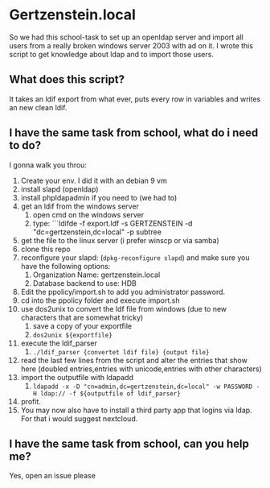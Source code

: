 # Gertzenstein.local

So we had this school-task to set up an openldap server and import all users from a really broken windows server 2003 with ad on it.
I wrote this script to get knowledge about ldap and to import those users.

## What does this script?
It takes an ldif export from what ever, puts every row in variables and writes an new clean ldif.

## I have the same task from school, what do i need to do?
I gonna walk you throu:
1. Create your env. I did it with an debian 9 vm
2. install slapd (openldap)
3. install phpldapadmin if you need to (we had to)
4. get an ldif from the windows server
	1. open cmd on the windows server
	2. type: ```ldifde -f export.ldf -s GERTZENSTEIN -d "dc=gertzenstein,dc=local" -p subtree
5. get the file to the linux server (i prefer winscp or via samba)
6. clone this repo
7. reconfigure your slapd: (```dpkg-reconfigure slapd```) and make sure you have the following options:
	1. Organization Name: gertzenstein.local
	2. Database backend to use: HDB
8. Edit the ppolicy/import.sh to add you administrator password.
9. cd into the ppolicy folder and execute import.sh
10. use dos2unix to convert the ldf file from windows (due to new characters that are somewhat tricky)
	1. save a copy of your exportfile
	2. ```dos2unix ${exportfile}``` 
11. execute the ldif_parser 
	1. ```./ldif_parser {convertet ldif file} {output file}```
12. read the last few lines from the script and alter the entries that show here (doubled entries,entries with unicode,entries with other characters)
13. import the outputfile with ldapadd
	1. ```ldapadd -x -D "cn=admin,dc=gertzenstein,dc=local" -w PASSWORD -H ldap:// -f ${outputfile of ldif_parser}```
14. profit.
15. You may now also have to install a third party app that logins via ldap. For that i would suggest nextcloud.

## I have the same task from school, can you help me?
Yes, open an issue please


